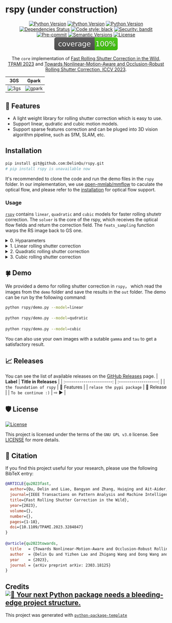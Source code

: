 # rspy (under construction)

<div align="center">

[![Python Version](https://img.shields.io/badge/python-3.8-blue
)](https://img.shields.io/badge/python-3.9-pink) [![Python Version](https://img.shields.io/badge/python-3.9-pink
)](https://img.shields.io/badge/python-3.8-blue) [![Python Version](https://img.shields.io/badge/python-3.10-green
)](https://img.shields.io/badge/python-3.10-green)
[![Dependencies Status](https://img.shields.io/badge/dependencies-up%20to%20date-brightgreen.svg)](https://github.com/rspy/rspy/pulls?utf8=%E2%9C%93&q=is%3Apr%20author%3Aapp%2Fdependabot)
[![Code style: black](https://img.shields.io/badge/code%20style-black-000000.svg)](https://github.com/psf/black)
[![Security: bandit](https://img.shields.io/badge/security-bandit-green.svg)](https://github.com/PyCQA/bandit)
[![Pre-commit](https://img.shields.io/badge/pre--commit-enabled-brightgreen?logo=pre-commit&logoColor=white)](https://github.com/rspy/rspy/blob/master/.pre-commit-config.yaml)
[![Semantic Versions](https://img.shields.io/badge/%20%20%F0%9F%93%A6%F0%9F%9A%80-semantic--versions-e10079.svg)](https://github.com/rspy/rspy/releases)
[![License](https://img.shields.io/badge/GNU%20GPL%20v3.0-3.9-orange)](https://img.shields.io/badge/GNU%20GPL%20v3.0-3.9-orange)
![Coverage Report](assets/images/coverage.svg)

The `core` implementation of [Fast Rolling Shutter Correction in the Wild, TPAMI 2023](https://ieeexplore.ieee.org/document/10148802) and [Towards Nonlinear-Motion-Aware and Occlusion-Robust Rolling Shutter Correction, ICCV 2023](https://arxiv.org/abs/2303.18125).
</div>

|            **3GS**            |             **Gpark**             |
| :---------------------------: | :-------------------------------: |
| ![3gs](assets/images/3gs.gif) | ![gpark](assets/images/gpark.gif) |

## 🚀 Features
- A light weight library for rolling shutter correction which is easy to use.
- Support linear, qudratic and cubic motion models.
- Support sparse features correction and can be pluged into 3D vision algorithm pipeline, such as SfM, SLAM, etc.

## Installation

```bash
pip install git@github.com:DelinQu/rspy.git
# pip install rspy is unavailable now
```
It's recommended to clone the code and run the demo files in the `rspy` folder. In our implementation, we use [open-mmlab/mmflow](https://github.com/open-mmlab/mmflow) to caculate the optical flow, and please refer to the [installation](https://github.com/open-mmlab/mmflow/blob/master/docs/en/install.md) for optical flow support.

### Usage

[`rspy`](https://github.com/rspy/rspy/blob/master/rspy) contains `linear`, `quadratic` and `cubic` models for faster rolling shutetr correction. The `solver` is the core of the rspy, which receives the optical flow fields and return the correction field. The `feats_sampling` function warps the RS image back to GS one.

<details>
<summary>0. Hyparameters </summary>

- `gamma`: the ratio of the exposure time to the frame interval.
- `tau`: the normalized timestamp warping to.

</details>


<details>
<summary>1. Linear rolling shutter correction</summary>
<p>

`linear_flow` receives a optical flow field from $I_{0} \to I_{-1}$ and return correction field $u_{0 \to \tau}$.
```python
F0tau = solver(F0n1, gamma, tau)  # * (1,h,w,2)
rsc_image = feats_sampling(rs_image, -F0tau)
```
</p>
</details>

<details>
<summary>2. Quadratic rolling shutter correction</summary>
<p>

`quadratic_flow` receives two optical flow fields from $I_{0} \to I_{-1}$ and $I_{0} \to I_{1}$, and return correction field $u_{0 \to \tau}$.
```python
F0tau = solver(F0n1, F01, gamma, tau)  # * (1,h,w,2)
rsc_image = feats_sampling(rs_image, -F0tau)
```
</p>
</details>

<details>
<summary>3. Cubic rolling shutter correction</summary>
<p>

`cubic_flow` receives three optical flow fields from $I_{0} \to I_{-2}$, $I_{0} \to I_{-1}$ and $I_{0} \to I_{1}$, and return correction field $u_{0 \to \tau}$.

```python
F0tau = solver(F0n2, F0n1, F01, gamma, tau)  # * (1,h,w,2)
rsc_image = feats_sampling(rs_image, -F0tau)
```
</p>
</details>

## 🍀 Demo
We provided a demo for rolling shutter correction in `rspy`， which read the images from the `demo` folder and save the results in the `out` folder. The demo can be run by the following command:
```bash
python rspy/demo.py --model=linear

python rspy/demo.py --model=qudratic

python rspy/demo.py --model=cubic
```
You can also use your own images with a sutable `gamma` and `tau` to get a satisfactory result.

## 📈 Releases

You can see the list of available releases on the [GitHub Releases](https://github.com/rspy/rspy/releases) page.
|         **Label**         | **Title in Releases** |
| :-----------------------: | :-------------------: |
| `the foundation of rspy`  |      🐣 Features       |
| `relase the pypi package` |       🚀 Release       |
|    `To be continue :)`    |          ⇨ ▶️          |



## 🛡 License

[![License](https://img.shields.io/github/license/rspy/rspy)](https://github.com/rspy/rspy/blob/master/LICENSE)

This project is licensed under the terms of the `GNU GPL v3.0` license. See [LICENSE](https://github.com/rspy/rspy/blob/master/LICENSE) for more details.

## 📃 Citation
If you find this project useful for your research, please use the following BibTeX entry:
```bibtex
@ARTICLE{qu2023fast,
  author={Qu, Delin and Liao, Bangyan and Zhang, Huiqing and Ait-Aider, Omar and Lao, Yizhen},
  journal={IEEE Transactions on Pattern Analysis and Machine Intelligence}, 
  title={Fast Rolling Shutter Correction in the Wild}, 
  year={2023},
  volume={},
  number={},
  pages={1-18},
  doi={10.1109/TPAMI.2023.3284847}
}

@article{qu2023towards,
  title   = {Towards Nonlinear-Motion-Aware and Occlusion-Robust Rolling Shutter Correction},
  author  = {Delin Qu and Yizhen Lao and Zhigang Wang and Dong Wang and Bin Zhao and Xuelong Li},
  year    = {2023},
  journal = {arXiv preprint arXiv: 2303.18125}
}
```

## Credits [![🚀 Your next Python package needs a bleeding-edge project structure.](https://img.shields.io/badge/python--package--template-%F0%9F%9A%80-brightgreen)](https://github.com/TezRomacH/python-package-template)

This project was generated with [`python-package-template`](https://github.com/TezRomacH/python-package-template)
